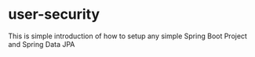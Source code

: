 # user-security
This is simple introduction of how to setup any simple Spring Boot Project and Spring Data JPA
